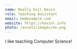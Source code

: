 ```yaml
---
name: Really Evil Kevin
role: Teaching Assistant
email: me@example.com
website: https://kevinl.info
photo: /assets/images/me.png
---
```


I like teaching Computer Science!
